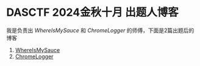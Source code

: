 # DASCTF 2024金秋十月 出题人博客

我是负责出 *WhereIsMySauce* 和 *ChromeLogger* 的师傅，下面是2篇出题后的博客

1. [WhereIsMySauce](./WhereIsMySauce.md)
2. [ChromeLogger](./ChromeLogger.md)

